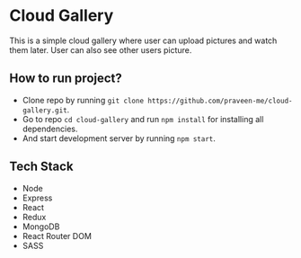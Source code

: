 # Cloud Gallery

This is a simple cloud gallery where user can upload pictures and watch them later. User can also see other users picture.

## How to run project?

- Clone repo by running `git clone https://github.com/praveen-me/cloud-gallery.git`.
- Go to repo `cd cloud-gallery` and run `npm install` for installing all dependencies.
- And start development server by running `npm start`.

## Tech Stack

- Node
- Express
- React
- Redux
- MongoDB
- React Router DOM
- SASS
